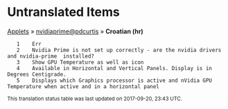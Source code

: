 # Untranslated Items
[Applets](../../../README.md) &#187; [nvidiaprime@pdcurtis](../README.md) &#187; **Croatian (hr)**

       1	Err
       2	Nvidia Prime is not set up correctly - are the nvidia drivers and nvidia-prime  installed?
       3	Show GPU Temperature as well as icon
       4	Available in Horizontal and Vertical Panels. Display is in Degrees Centigrade.
       5	Displays which Graphics processor is active and nVidia GPU Temperature when active and in a horizontal panel

<sup>This translation status table was last updated on 2017-09-20, 23:43 UTC.</sup>
